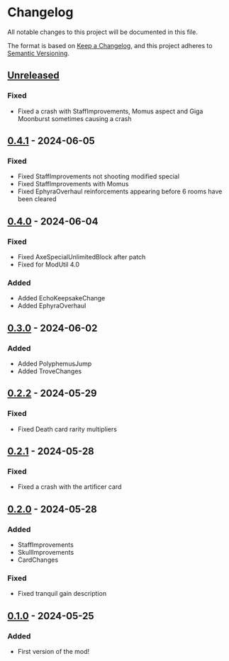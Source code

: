 # Changelog

All notable changes to this project will be documented in this file.

The format is based on [Keep a Changelog](https://keepachangelog.com/en/1.1.0/),
and this project adheres to [Semantic Versioning](https://semver.org/spec/v2.0.0.html).

## [Unreleased]

### Fixed

- Fixed a crash with StaffImprovements, Momus aspect and Giga Moonburst sometimes causing a crash

## [0.4.1] - 2024-06-05

### Fixed

- Fixed StaffImprovements not shooting modified special
- Fixed StaffImprovements with Momus
- Fixed EphyraOverhaul reinforcements appearing before 6 rooms have been cleared

## [0.4.0] - 2024-06-04

### Fixed

- Fixed AxeSpecialUnlimitedBlock after patch
- Fixed for ModUtil 4.0

### Added

- Added EchoKeepsakeChange
- Added EphyraOverhaul

## [0.3.0] - 2024-06-02

### Added

- Added PolyphemusJump
- Added TroveChanges

## [0.2.2] - 2024-05-29

### Fixed

- Fixed Death card rarity multipliers

## [0.2.1] - 2024-05-28

### Fixed

- Fixed a crash with the artificer card

## [0.2.0] - 2024-05-28

### Added

- StaffImprovements
- SkullImprovements
- CardChanges

### Fixed

- Fixed tranquil gain description

## [0.1.0] - 2024-05-25

### Added

- First version of the mod!

[unreleased]: https://github.com/PonyWarrior/PonyAO/compare/0.4.1...HEAD
[0.4.1]: https://github.com/PonyWarrior/PonyAO/compare/0.4.0...0.4.1
[0.4.0]: https://github.com/PonyWarrior/PonyAO/compare/0.3.0...0.4.0
[0.3.0]: https://github.com/PonyWarrior/PonyAO/compare/0.2.2...0.3.0
[0.2.2]: https://github.com/PonyWarrior/PonyAO/compare/0.2.1...0.2.2
[0.2.1]: https://github.com/PonyWarrior/PonyAO/compare/0.2.0...0.2.1
[0.2.0]: https://github.com/PonyWarrior/PonyAO/compare/0.1.0...0.2.0
[0.1.0]: https://github.com/PonyWarrior/PonyAO/compare/d8fa0a8da1d88e9391bad80e391aaf05924800aa...0.1.0
